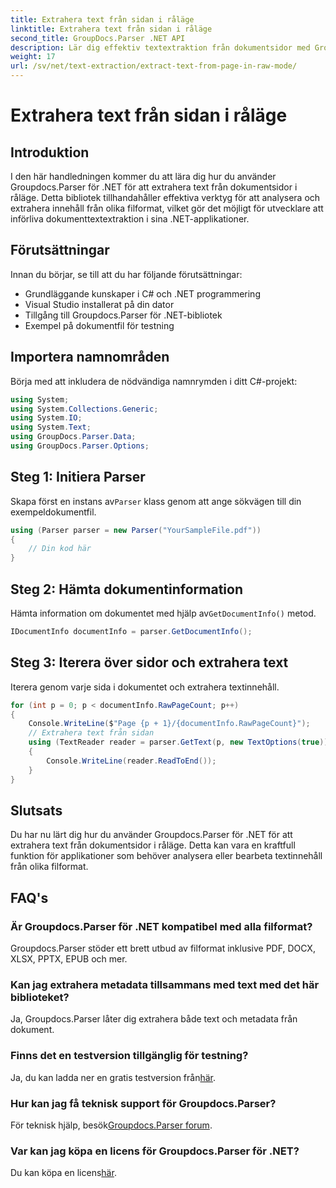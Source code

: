 ```yaml
---
title: Extrahera text från sidan i råläge
linktitle: Extrahera text från sidan i råläge
second_title: GroupDocs.Parser .NET API
description: Lär dig effektiv textextraktion från dokumentsidor med Groupdocs.Parser för .NET i den här omfattande självstudien.
weight: 17
url: /sv/net/text-extraction/extract-text-from-page-in-raw-mode/
---
```


# Extrahera text från sidan i råläge

## Introduktion
I den här handledningen kommer du att lära dig hur du använder Groupdocs.Parser för .NET för att extrahera text från dokumentsidor i råläge. Detta bibliotek tillhandahåller effektiva verktyg för att analysera och extrahera innehåll från olika filformat, vilket gör det möjligt för utvecklare att införliva dokumenttextextraktion i sina .NET-applikationer.
## Förutsättningar
Innan du börjar, se till att du har följande förutsättningar:
- Grundläggande kunskaper i C# och .NET programmering
- Visual Studio installerat på din dator
- Tillgång till Groupdocs.Parser för .NET-bibliotek
- Exempel på dokumentfil för testning

## Importera namnområden
Börja med att inkludera de nödvändiga namnrymden i ditt C#-projekt:
```csharp
using System;
using System.Collections.Generic;
using System.IO;
using System.Text;
using GroupDocs.Parser.Data;
using GroupDocs.Parser.Options;
```
## Steg 1: Initiera Parser
 Skapa först en instans av`Parser` klass genom att ange sökvägen till din exempeldokumentfil.
```csharp
using (Parser parser = new Parser("YourSampleFile.pdf"))
{
    // Din kod här
}
```
## Steg 2: Hämta dokumentinformation
 Hämta information om dokumentet med hjälp av`GetDocumentInfo()` metod.
```csharp
IDocumentInfo documentInfo = parser.GetDocumentInfo();
```
## Steg 3: Iterera över sidor och extrahera text
Iterera genom varje sida i dokumentet och extrahera textinnehåll.
```csharp
for (int p = 0; p < documentInfo.RawPageCount; p++)
{
    Console.WriteLine($"Page {p + 1}/{documentInfo.RawPageCount}");
    // Extrahera text från sidan
    using (TextReader reader = parser.GetText(p, new TextOptions(true)))
    {
        Console.WriteLine(reader.ReadToEnd());
    }
}
```

## Slutsats
Du har nu lärt dig hur du använder Groupdocs.Parser för .NET för att extrahera text från dokumentsidor i råläge. Detta kan vara en kraftfull funktion för applikationer som behöver analysera eller bearbeta textinnehåll från olika filformat.

## FAQ's
### Är Groupdocs.Parser för .NET kompatibel med alla filformat?
Groupdocs.Parser stöder ett brett utbud av filformat inklusive PDF, DOCX, XLSX, PPTX, EPUB och mer.
### Kan jag extrahera metadata tillsammans med text med det här biblioteket?
Ja, Groupdocs.Parser låter dig extrahera både text och metadata från dokument.
### Finns det en testversion tillgänglig för testning?
 Ja, du kan ladda ner en gratis testversion från[här](https://releases.groupdocs.com/).
### Hur kan jag få teknisk support för Groupdocs.Parser?
 För teknisk hjälp, besök[Groupdocs.Parser forum](https://forum.groupdocs.com/c/parser/17).
### Var kan jag köpa en licens för Groupdocs.Parser för .NET?
 Du kan köpa en licens[här](https://purchase.groupdocs.com/buy).
